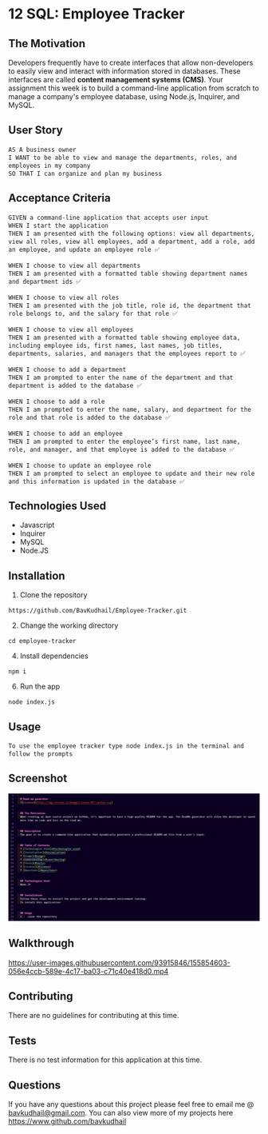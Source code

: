 # 12 SQL: Employee Tracker

## The Motivation

Developers frequently have to create interfaces that allow non-developers to easily view and interact with information stored in databases. These interfaces are called **content management systems (CMS)**. Your assignment this week is to build a command-line application from scratch to manage a company's employee database, using Node.js, Inquirer, and MySQL.

## User Story

```
AS A business owner
I WANT to be able to view and manage the departments, roles, and employees in my company
SO THAT I can organize and plan my business
```

## Acceptance Criteria

```
GIVEN a command-line application that accepts user input
WHEN I start the application
THEN I am presented with the following options: view all departments, view all roles, view all employees, add a department, add a role, add an employee, and update an employee role ✅

WHEN I choose to view all departments
THEN I am presented with a formatted table showing department names and department ids ✅

WHEN I choose to view all roles
THEN I am presented with the job title, role id, the department that role belongs to, and the salary for that role ✅

WHEN I choose to view all employees
THEN I am presented with a formatted table showing employee data, including employee ids, first names, last names, job titles, departments, salaries, and managers that the employees report to ✅

WHEN I choose to add a department
THEN I am prompted to enter the name of the department and that department is added to the database ✅

WHEN I choose to add a role
THEN I am prompted to enter the name, salary, and department for the role and that role is added to the database ✅

WHEN I choose to add an employee
THEN I am prompted to enter the employee’s first name, last name, role, and manager, and that employee is added to the database ✅

WHEN I choose to update an employee role
THEN I am prompted to select an employee to update and their new role and this information is updated in the database ✅
```

## Technologies Used

- Javascript
- Inquirer
- MySQL
- Node.JS

## Installation

1. Clone the repository

```
https://github.com/BavKudhail/Employee-Tracker.git
```

2. Change the working directory

```
cd employee-tracker
```

4. Install dependencies

```
npm i
```

6. Run the app

```
node index.js
```

## Usage

```
To use the employee tracker type node index.js in the terminal and follow the prompts
```

## Screenshot

![terminal screenshot](https://raw.githubusercontent.com/BavKudhail/Read-Me-Generator/main/assets/images/screenshot.JPG)

## Walkthrough

https://user-images.githubusercontent.com/93915846/155854603-056e4ccb-589e-4c17-ba03-c71c40e418d0.mp4

## Contributing

There are no guidelines for contributing at this time.

## Tests

There is no test information for this application at this time.

## Questions

If you have any questions about this project please feel free to email me @ bavkudhail@gmail.com. You can also view more of my projects here https://www.github.com/bavkudhail
